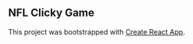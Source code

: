 ## NFL Clicky Game

This project was bootstrapped with [Create React App](https://github.com/facebook/create-react-app).
